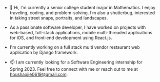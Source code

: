 - 👋 Hi, I’m currently a senior college student major in Mathematics. I enjoy traveling, coding, and problem-solving. 
I’m also a shutterbug, interested in taking street snaps, portraits, and landscapes.

- As a passionate software developer, I have worked on projects with web-based, full-stack applications, mobile multi-threaded applications for iOS, 
and front-end development using React.js.

- I'm currently working on a full stack multi vendor restaurant web application by Django framework. 

- 📫 I am currently looking for a Software Engineering internship for Spring 2023. Feel free to connect with me or reach out to me at houshaojie0619@gmail.com.



<!---
Sean-hsj/Sean-hsj is a ✨ special ✨ repository because its `README.md` (this file) appears on your GitHub profile.
You can click the Preview link to take a look at your changes.
--->
